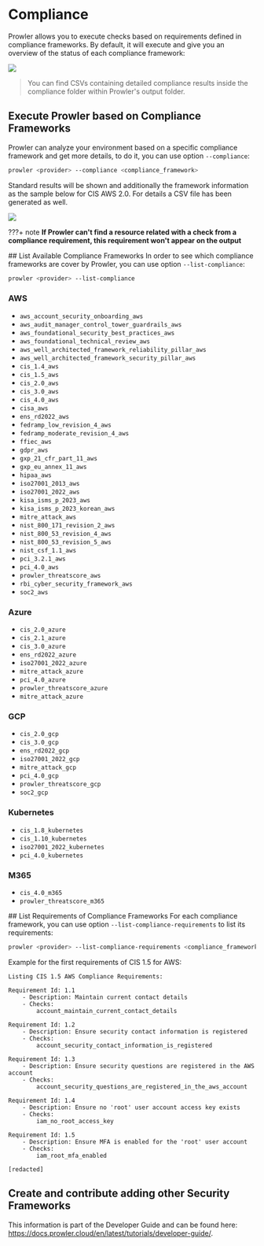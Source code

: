 # Compliance
Prowler allows you to execute checks based on requirements defined in compliance frameworks. By default, it will execute and give you an overview of the status of each compliance framework:

<img src="../img/compliance/compliance.png"/>

> You can find CSVs containing detailed compliance results inside the compliance folder within Prowler's output folder.

## Execute Prowler based on Compliance Frameworks
Prowler can analyze your environment based on a specific compliance framework and get more details, to do it, you can use option `--compliance`:
```sh
prowler <provider> --compliance <compliance_framework>
```
Standard results will be shown and additionally the framework information as the sample below for CIS AWS 2.0. For details a CSV file has been generated as well.

<img src="../img/compliance/compliance-cis-sample1.png"/>

???+ note
    **If Prowler can't find a resource related with a check from a compliance requirement, this requirement won't appear on the output**

## List Available Compliance Frameworks
In order to see which compliance frameworks are cover by Prowler, you can use option `--list-compliance`:
```sh
prowler <provider> --list-compliance
```

### AWS

- `aws_account_security_onboarding_aws`
- `aws_audit_manager_control_tower_guardrails_aws`
- `aws_foundational_security_best_practices_aws`
- `aws_foundational_technical_review_aws`
- `aws_well_architected_framework_reliability_pillar_aws`
- `aws_well_architected_framework_security_pillar_aws`
- `cis_1.4_aws`
- `cis_1.5_aws`
- `cis_2.0_aws`
- `cis_3.0_aws`
- `cis_4.0_aws`
- `cisa_aws`
- `ens_rd2022_aws`
- `fedramp_low_revision_4_aws`
- `fedramp_moderate_revision_4_aws`
- `ffiec_aws`
- `gdpr_aws`
- `gxp_21_cfr_part_11_aws`
- `gxp_eu_annex_11_aws`
- `hipaa_aws`
- `iso27001_2013_aws`
- `iso27001_2022_aws`
- `kisa_isms_p_2023_aws`
- `kisa_isms_p_2023_korean_aws`
- `mitre_attack_aws`
- `nist_800_171_revision_2_aws`
- `nist_800_53_revision_4_aws`
- `nist_800_53_revision_5_aws`
- `nist_csf_1.1_aws`
- `pci_3.2.1_aws`
- `pci_4.0_aws`
- `prowler_threatscore_aws`
- `rbi_cyber_security_framework_aws`
- `soc2_aws`

### Azure

- `cis_2.0_azure`
- `cis_2.1_azure`
- `cis_3.0_azure`
- `ens_rd2022_azure`
- `iso27001_2022_azure`
- `mitre_attack_azure`
- `pci_4.0_azure`
- `prowler_threatscore_azure`
- `mitre_attack_azure`

### GCP

- `cis_2.0_gcp`
- `cis_3.0_gcp`
- `ens_rd2022_gcp`
- `iso27001_2022_gcp`
- `mitre_attack_gcp`
- `pci_4.0_gcp`
- `prowler_threatscore_gcp`
- `soc2_gcp`

### Kubernetes

- `cis_1.8_kubernetes`
- `cis_1.10_kubernetes`
- `iso27001_2022_kubernetes`
- `pci_4.0_kubernetes`

### M365

- `cis_4.0_m365`
- `prowler_threatscore_m365`

## List Requirements of Compliance Frameworks
For each compliance framework, you can use option `--list-compliance-requirements` to list its requirements:
```sh
prowler <provider> --list-compliance-requirements <compliance_framework(s)>
```

Example for the first requirements of CIS 1.5 for AWS:
```
Listing CIS 1.5 AWS Compliance Requirements:

Requirement Id: 1.1
	- Description: Maintain current contact details
	- Checks:
 		account_maintain_current_contact_details

Requirement Id: 1.2
	- Description: Ensure security contact information is registered
	- Checks:
 		account_security_contact_information_is_registered

Requirement Id: 1.3
	- Description: Ensure security questions are registered in the AWS account
	- Checks:
 		account_security_questions_are_registered_in_the_aws_account

Requirement Id: 1.4
	- Description: Ensure no 'root' user account access key exists
	- Checks:
 		iam_no_root_access_key

Requirement Id: 1.5
	- Description: Ensure MFA is enabled for the 'root' user account
	- Checks:
 		iam_root_mfa_enabled

[redacted]

```

## Create and contribute adding other Security Frameworks

This information is part of the Developer Guide and can be found here: https://docs.prowler.cloud/en/latest/tutorials/developer-guide/.
